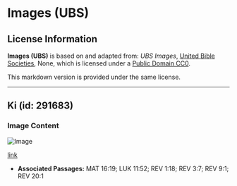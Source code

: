 # Images (UBS)

## License Information

**Images (UBS)** is based on and adapted from: _UBS Images_, [United Bible Societies](https://unitedbiblesocieties.org/), None, which is licensed under a [Public Domain CC0](https://creativecommons.org/public-domain/cc0/).

This markdown version is provided under the same license.



--------------------------------

## Ki (id: 291683)

### Image Content

![Image](https://cdn.aquifer.bible/aquifer-content/resources/Media/WEB-0405_keys.jpg)

[link](https://cdn.aquifer.bible/aquifer-content/resources/Media/WEB-0405_keys.jpg)

* **Associated Passages:** MAT 16:19; LUK 11:52; REV 1:18; REV 3:7; REV 9:1; REV 20:1

